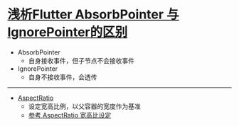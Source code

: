 


# [浅析Flutter AbsorbPointer 与 IgnorePointer的区别](https://www.jb51.net/article/184493.htm)
- AbsorbPointer
    - 自身接收事件，但子节点不会接收事件
- IgnorePointer
    - 自身不接收事件，会透传

---
- [AspectRatio]()
  - 设定宽高比例，以父容器的宽度作为基准
  - [参考 AspectRatio 宽高比设定](https://blog.csdn.net/ruoshui_t/article/details/91372165)